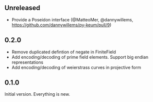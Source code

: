 ## Unreleased

- Provide a Poseidon interface (@MatteoMer, @dannywillems, https://github.com/dannywillems/py-keum/pull/9)

## 0.2.0

- Remove duplicated defintion of negate in FiniteField
- Add encoding/decoding of prime field elements. Support big endian
  representations
- Add encoding/decoding of weierstrass curves in projective form

## 0.1.0

Initial version. Everything is new.
